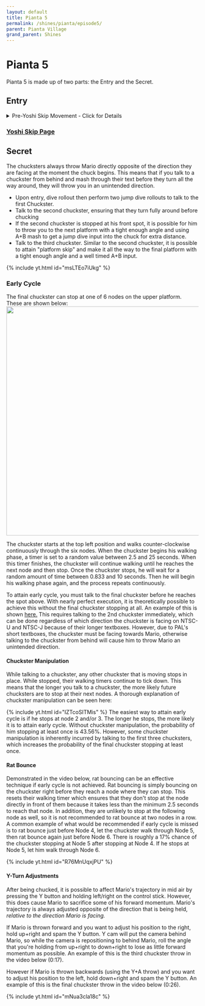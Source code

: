 ```yaml
---
layout: default 
title: Pianta 5
permalink: /shines/pianta/episode5/
parent: Pianta Village
grand_parent: Shines
---
```

# Pianta 5
Pianta 5 is made up of two parts: the Entry and the Secret.

## Entry
<details markdown="block">
  <summary markdown="span">
    Pre-Yoshi Skip Movement - Click for Details
  </summary>
  {: .text-gamma}
- Upon entry, hoverslide across the bridge. If you find the hoverslide inconsistent, you can walk forward while spraying then jump dive when the water reaches the bridge and slide
- Swich to hover nozzle and hold R while sliding. Steer left, then when Mario hovers, release R and press and hold A to full double jump left of the bridge, carrying the speed from the slide. Be careful not to bonk on the wall. 
- Hover to the grate, then dive rollout and hoverslide rollout to the mushroom below. Alternatively, second dive hop can be used instead of the hoverslide
- Spin jump and hover to the next mushroom, then spin jump dive to the green mushroom and perform a small rollout to land on the sloped section of the mushroom, allowing Mario to carry his momentum into his next spin jump.  Alternatively, a spin jump and hover can be used instead of the spin jump dive and rollout
- Spin jump and hover to the green spotted mushroom and perform yoshi skip
</details>

### [Yoshi Skip Page](https://smscommunity.github.io/sms-guide/shines/pianta/yoshiskip/)

## Secret

The chucksters always throw Mario directly opposite of the direction they are facing at the moment the chuck begins. This means that if you talk to a chuckster from behind and mash through their text before they turn all the way around, they will throw you in an unintended direction.
- Upon entry, dive rollout then perform two jump dive rollouts to talk to the first Chuckster.
- Talk to the second chuckster, ensuring that they turn fully around before chucking
- If the second chuckster is stopped at his front spot, it is possible for him to throw you to the next platform with a tight enough angle and using A+B mash to get a jump dive input into the chuck for extra distance.
- Talk to the third chuckster. Similar to the second chuckster, it is possible to attain "platform skip" and make it all the way to the final platform with a tight enough angle and a well timed A+B input.

{% include yt.html id="msLTEo7iUkg" %}
</details>


### Early Cycle
The final chuckster can stop at one of 6 nodes on the upper platform. These are shown below:
<img src="https://i.imgur.com/dRb3psB.png" width="600">

The chuckster starts at the top left position and walks counter-clockwise continuously through the six nodes. When the chuckster begins his walking phase, a timer is set to a random value between 2.5 and 25 seconds. When this timer finishes, the chuckster will continue walking until he reaches the next node and then stop. Once the chuckster stops, he will wait for a random amount of time between 0.833 and 10 seconds. Then he will begin his walking phase again, and the process repeats continuously.

To attain early cycle, you must talk to the final chuckster before he reaches the spot above. With nearly perfect execution, it is theoretically possible to achieve this without the final chuckster stopping at all. An example of this is shown [here.](https://i.imgur.com/8AOMuMy.mp4) This requires talking to the 2nd chuckster immediately, which can be done regardless of which direction the chuckster is facing on NTSC-U and NTSC-J because of their longer textboxes. However, due to PAL's short textboxes, the chuckster must be facing towards Mario, otherwise talking to the chuckster from behind will cause him to throw Mario an unintended direction.
#### **Chuckster Manipulation**
While talking to a chuckster, any other chuckster that is moving stops in place. While stopped, their walking timers continue to tick down. This means that the longer you talk to a chuckster, the more likely future chucksters are to stop at their next nodes. A thorough explanation of chuckster manipulation can be seen here:

{% include yt.html id="IZTcoSITMis" %}
The easiest way to attain early cycle is if he stops at node 2 and/or 3. The longer he stops, the more likely it is to attain early cycle. Without chuckster manipulation, the probability of him stopping at least once is 43.56%. However, some chuckster manipulation is inherently incurred by talking to the first three chucksters, which increases the probability of the final chuckster stopping at least once.
#### **Rat Bounce**
Demonstrated in the video below, rat bouncing can be an effective technique if early cycle is not achieved. Rat bouncing is simply bouncing on the chuckster right before they reach a node where they can stop. This resets their walking timer which ensures that they don't stop at the node directly in front of them because it takes less than the minimum 2.5 seconds to reach that node. In addition, they are unlikely to stop at the following node as well, so it is not recommended to rat bounce at two nodes in a row. A common example of what would be recommended if early cycle is missed is to rat bounce just before Node 4, let the chuckster walk through Node 5, then rat bounce again just before Node 6. There is roughly a 17% chance of the chuckster stopping at Node 5 after stopping at Node 4. If he stops at Node 5, let him walk through Node 6.

{% include yt.html id="R76MnUqxjPU" %}
#### **Y-Turn Adjustments**
After being chucked, it is possible to affect Mario's trajectory in mid air by pressing the Y button and holding left/right on the control stick. However, this does cause Mario to sacrifice some of his forward momentum. Mario's trajectory is always adjusted opposite of the direction that is being held, _relative to the direction Mario is facing._

If Mario is thrown forward and you want to adjust his position to the right, hold up+right and spam the Y button. Y cam will put the camera behind Mario, so while the camera is repositioning to behind Mario, roll the angle that you're holding from up+right to down+right to lose as little forward momentum as possible. An example of this is the third chuckster throw in the video below (0:17).

However if Mario is thrown backwards (using the Y+A throw) and you want to adjust his position to the left, hold down+right and spam the Y button. An example of this is the final chuckster throw in the video below (0:26).

{% include yt.html id="mNua3cla18c" %}
